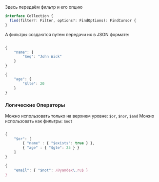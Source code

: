 

Здесь передаём фильтр и его опцию
```TypeScript
interface Collection {
  find(filter?: Filter, options?: FindOptions): FindCursor {
}
```


А фильтры создаются путем передачи их в JSON формате:

```TypeScript

{
	"name": {
		"$eq": "John Wick"
	}
}

{
	"age": {
		"$lte": 20
	}
}
```

### Логические Операторы

Можно использовать только на верхнем уровне: `$or`, `$nor`, `$and`
Можно использовать как фильтры: `$not`

```TypeScript

{
	"$or": [
		{ "name" : { "$exists": true } },
		{ "age" : { "$gte": 25 } }
	]
}

{
	"email": { "$not": /@yandex\.ru$ }
}
```